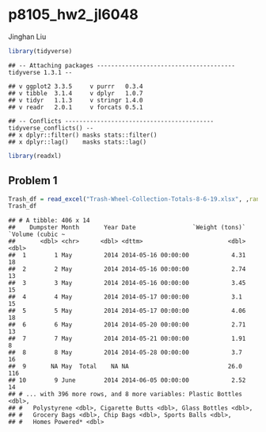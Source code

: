 p8105\_hw2\_jl6048
================
Jinghan Liu

``` r
library(tidyverse)
```

    ## -- Attaching packages --------------------------------------- tidyverse 1.3.1 --

    ## v ggplot2 3.3.5     v purrr   0.3.4
    ## v tibble  3.1.4     v dplyr   1.0.7
    ## v tidyr   1.1.3     v stringr 1.4.0
    ## v readr   2.0.1     v forcats 0.5.1

    ## -- Conflicts ------------------------------------------ tidyverse_conflicts() --
    ## x dplyr::filter() masks stats::filter()
    ## x dplyr::lag()    masks stats::lag()

``` r
library(readxl)
```

## Problem 1

``` r
Trash_df = read_excel("Trash-Wheel-Collection-Totals-8-6-19.xlsx", ,range ="A2:N408")
Trash_df
```

    ## # A tibble: 406 x 14
    ##    Dumpster Month       Year Date                `Weight (tons)` `Volume (cubic ~
    ##       <dbl> <chr>      <dbl> <dttm>                        <dbl>            <dbl>
    ##  1        1 May         2014 2014-05-16 00:00:00            4.31               18
    ##  2        2 May         2014 2014-05-16 00:00:00            2.74               13
    ##  3        3 May         2014 2014-05-16 00:00:00            3.45               15
    ##  4        4 May         2014 2014-05-17 00:00:00            3.1                15
    ##  5        5 May         2014 2014-05-17 00:00:00            4.06               18
    ##  6        6 May         2014 2014-05-20 00:00:00            2.71               13
    ##  7        7 May         2014 2014-05-21 00:00:00            1.91                8
    ##  8        8 May         2014 2014-05-28 00:00:00            3.7                16
    ##  9       NA May  Total    NA NA                            26.0               116
    ## 10        9 June        2014 2014-06-05 00:00:00            2.52               14
    ## # ... with 396 more rows, and 8 more variables: Plastic Bottles <dbl>,
    ## #   Polystyrene <dbl>, Cigarette Butts <dbl>, Glass Bottles <dbl>,
    ## #   Grocery Bags <dbl>, Chip Bags <dbl>, Sports Balls <dbl>,
    ## #   Homes Powered* <dbl>
